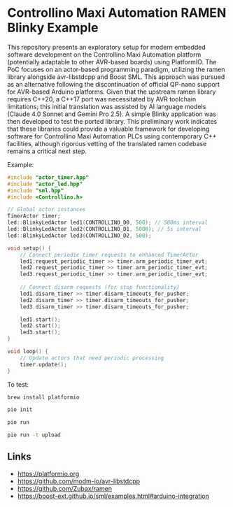 # Controllino Maxi Automation RAMEN Blinky Example

This repository presents an exploratory setup for modern embedded software development on the Controllino Maxi Automation platform (potentially adaptable to other AVR-based boards) using PlatformIO. The PoC focuses on an actor-based programming paradigm, utilizing the ramen library alongside avr-libstdcpp and Boost SML. This approach was pursued as an alternative following the discontinuation of official QP-nano support for AVR-based Arduino platforms. Given that the upstream ramen library requires C++20, a C++17 port was necessitated by AVR toolchain limitations; this initial translation was assisted by AI language models (Claude 4.0 Sonnet and Gemini Pro 2.5). A simple Blinky application was then developed to test the ported library. This preliminary work indicates that these libraries could provide a valuable framework for developing software for Controllino Maxi Automation PLCs using contemporary C++ facilities, although rigorous vetting of the translated ramen codebase remains a critical next step.

Example:

```cpp
#include "actor_timer.hpp"
#include "actor_led.hpp"
#include "sml.hpp"
#include <Controllino.h>

// Global actor instances
TimerActor timer;
led::BlinkyLedActor led1(CONTROLLINO_D0, 500); // 500ms interval
led::BlinkyLedActor led2(CONTROLLINO_D1, 5000); // 5s interval
led::BlinkyLedActor led3(CONTROLLINO_D2, 500);

void setup() {    
    // Connect periodic timer requests to enhanced TimerActor
    led1.request_periodic_timer >> timer.arm_periodic_timer_evt;
    led2.request_periodic_timer >> timer.arm_periodic_timer_evt;
    led3.request_periodic_timer >> timer.arm_periodic_timer_evt;
    
    // Connect disarm requests (for stop functionality)
    led1.disarm_timer >> timer.disarm_timeouts_for_pusher;
    led2.disarm_timer >> timer.disarm_timeouts_for_pusher;
    led3.disarm_timer >> timer.disarm_timeouts_for_pusher;

    led1.start();
    led2.start();
    led3.start();
}

void loop() {
    // Update actors that need periodic processing
    timer.update();
}
```

To test:

```bash
brew install platformio

pio init

pio run

pio run -t upload
```

## Links

- https://platformio.org
- https://github.com/modm-io/avr-libstdcpp
- https://github.com/Zubax/ramen
- https://boost-ext.github.io/sml/examples.html#arduino-integration
